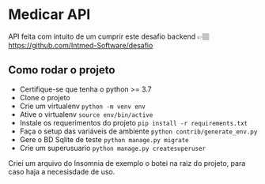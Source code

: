 # Medicar API

API feita com intuito de um cumprir este desafio backend 👉🏽 https://github.com/Intmed-Software/desafio

## Como rodar o projeto

- Certifique-se que tenha o python >= 3.7
- Clone o projeto
- Crie um virtualenv ```python -m venv env```
- Ative o virtualenv ```source env/bin/active```
- Instale os requerimentos do projeto ```pip install -r requirements.txt```
- Faça o setup das variáveis de ambiente ```python contrib/generate_env.py```
- Gere o BD Sqlite de teste ```python manage.py migrate```
- Crie um superusuario ```python manage.py createsuperuser```

Criei um arquivo do Insomnia de exemplo o botei na raiz do projeto, para caso haja a necesisdade de uso.